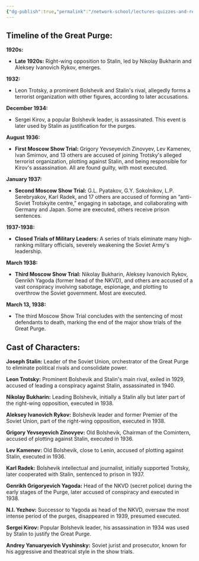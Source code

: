 ```yaml
---
{"dg-publish":true,"permalink":"/network-school/lectures-quizzes-and-references/briefs-timelines-and-study-guides/russian-history/russian-history-ii/russian-history-ii-the-great-purge-timeline/"}
---
```




## Timeline of the Great Purge:

**1920s:**

- **Late 1920s:** Right-wing opposition to Stalin, led by Nikolay Bukharin and Aleksey Ivanovich Rykov, emerges.

**1932:**

- Leon Trotsky, a prominent Bolshevik and Stalin's rival, allegedly forms a terrorist organization with other figures, according to later accusations.

**December 1934:**

- Sergei Kirov, a popular Bolshevik leader, is assassinated. This event is later used by Stalin as justification for the purges.

**August 1936:**

- **First Moscow Show Trial:** Grigory Yevseyevich Zinovyev, Lev Kamenev, Ivan Smirnov, and 13 others are accused of joining Trotsky's alleged terrorist organization, plotting against Stalin, and being responsible for Kirov's assassination. All are found guilty, with most executed.

**January 1937:**

- **Second Moscow Show Trial:** G.L. Pyatakov, G.Y. Sokolnikov, L.P. Serebryakov, Karl Radek, and 17 others are accused of forming an “anti-Soviet Trotskyite centre,” engaging in sabotage, and collaborating with Germany and Japan. Some are executed, others receive prison sentences.

**1937-1938:**

- **Closed Trials of Military Leaders:** A series of trials eliminate many high-ranking military officials, severely weakening the Soviet Army's leadership.

**March 1938:**

- **Third Moscow Show Trial:** Nikolay Bukharin, Aleksey Ivanovich Rykov, Genrikh Yagoda (former head of the NKVD), and others are accused of a vast conspiracy involving sabotage, espionage, and plotting to overthrow the Soviet government. Most are executed.

**March 13, 1938:**

- The third Moscow Show Trial concludes with the sentencing of most defendants to death, marking the end of the major show trials of the Great Purge.

## Cast of Characters:

**Joseph Stalin:** Leader of the Soviet Union, orchestrator of the Great Purge to eliminate political rivals and consolidate power.

**Leon Trotsky:** Prominent Bolshevik and Stalin's main rival, exiled in 1929, accused of leading a conspiracy against Stalin, assassinated in 1940.

**Nikolay Bukharin:** Leading Bolshevik, initially a Stalin ally but later part of the right-wing opposition, executed in 1938.

**Aleksey Ivanovich Rykov:** Bolshevik leader and former Premier of the Soviet Union, part of the right-wing opposition, executed in 1938.

**Grigory Yevseyevich Zinovyev:** Old Bolshevik, Chairman of the Comintern, accused of plotting against Stalin, executed in 1936.

**Lev Kamenev:** Old Bolshevik, close to Lenin, accused of plotting against Stalin, executed in 1936.

**Karl Radek:** Bolshevik intellectual and journalist, initially supported Trotsky, later cooperated with Stalin, sentenced to prison in 1937.

**Genrikh Grigoryevich Yagoda:** Head of the NKVD (secret police) during the early stages of the Purge, later accused of conspiracy and executed in 1938.

**N.I. Yezhov:** Successor to Yagoda as head of the NKVD, oversaw the most intense period of the purges, disappeared in 1939, presumed executed.

**Sergei Kirov:** Popular Bolshevik leader, his assassination in 1934 was used by Stalin to justify the Great Purge.

**Andrey Yanuaryevich Vyshinsky:** Soviet jurist and prosecutor, known for his aggressive and theatrical style in the show trials.